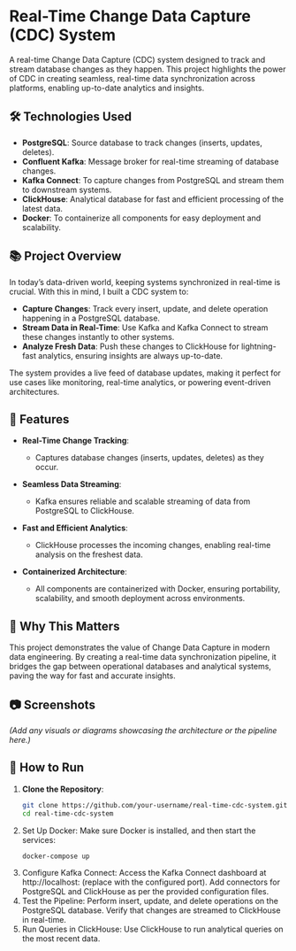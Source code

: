 # Real-Time Change Data Capture (CDC) System  

A real-time Change Data Capture (CDC) system designed to track and stream database changes as they happen. This project highlights the power of CDC in creating seamless, real-time data synchronization across platforms, enabling up-to-date analytics and insights.  

## 🛠️ Technologies Used  
- **PostgreSQL**: Source database to track changes (inserts, updates, deletes).  
- **Confluent Kafka**: Message broker for real-time streaming of database changes.  
- **Kafka Connect**: To capture changes from PostgreSQL and stream them to downstream systems.  
- **ClickHouse**: Analytical database for fast and efficient processing of the latest data.  
- **Docker**: To containerize all components for easy deployment and scalability.  

## 📚 Project Overview  
In today’s data-driven world, keeping systems synchronized in real-time is crucial. With this in mind, I built a CDC system to:  
- **Capture Changes**: Track every insert, update, and delete operation happening in a PostgreSQL database.  
- **Stream Data in Real-Time**: Use Kafka and Kafka Connect to stream these changes instantly to other systems.  
- **Analyze Fresh Data**: Push these changes to ClickHouse for lightning-fast analytics, ensuring insights are always up-to-date.  

The system provides a live feed of database updates, making it perfect for use cases like monitoring, real-time analytics, or powering event-driven architectures.  

## 🚀 Features  
- **Real-Time Change Tracking**:  
  - Captures database changes (inserts, updates, deletes) as they occur.  

- **Seamless Data Streaming**:  
  - Kafka ensures reliable and scalable streaming of data from PostgreSQL to ClickHouse.  

- **Fast and Efficient Analytics**:  
  - ClickHouse processes the incoming changes, enabling real-time analysis on the freshest data.  

- **Containerized Architecture**:  
  - All components are containerized with Docker, ensuring portability, scalability, and smooth deployment across environments.  

## 🌟 Why This Matters  
This project demonstrates the value of Change Data Capture in modern data engineering. By creating a real-time data synchronization pipeline, it bridges the gap between operational databases and analytical systems, paving the way for fast and accurate insights.  

## 📷 Screenshots  
*(Add any visuals or diagrams showcasing the architecture or the pipeline here.)*  

## 🔧 How to Run  
1. **Clone the Repository**:  
   ```bash  
   git clone https://github.com/your-username/real-time-cdc-system.git  
   cd real-time-cdc-system  
2. Set Up Docker:
Make sure Docker is installed, and then start the services:
   ```bash
   docker-compose up  
3. Configure Kafka Connect: Access the Kafka Connect dashboard at http://localhost:<port> (replace <port> with the configured port).
Add connectors for PostgreSQL and ClickHouse as per the provided configuration files.
4. Test the Pipeline:
Perform insert, update, and delete operations on the PostgreSQL database.
Verify that changes are streamed to ClickHouse in real-time.
5. Run Queries in ClickHouse:
Use ClickHouse to run analytical queries on the most recent data.